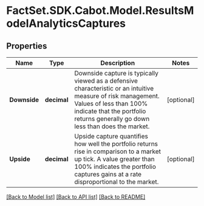 # FactSet.SDK.Cabot.Model.ResultsModelAnalyticsCaptures

## Properties

Name | Type | Description | Notes
------------ | ------------- | ------------- | -------------
**Downside** | **decimal** | Downside capture is typically viewed as a defensive characteristic or an intuitive measure of risk management. Values of less than 100% indicate that the portfolio returns generally go down less than does the market. | [optional] 
**Upside** | **decimal** | Upside capture quantifies how well the portfolio returns rise in comparison to a market up tick. A value greater than 100% indicates the portfolio captures gains at a rate disproportional to the market. | [optional] 

[[Back to Model list]](../README.md#documentation-for-models) [[Back to API list]](../README.md#documentation-for-api-endpoints) [[Back to README]](../README.md)

